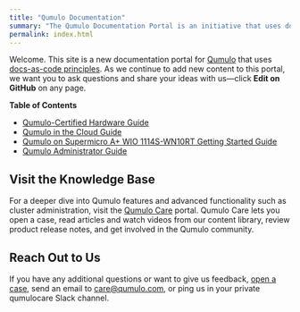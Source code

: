 ```yaml
---
title: "Qumulo Documentation"
summary: "The Qumulo Documentation Portal is an initiative that uses docs-as-code principles to provide information about Qumulo features, functionality, and administration."
permalink: index.html
---
```


Welcome. This site is a new documentation portal for [Qumulo](https://qumulo.com/) that uses [docs-as-code principles](https://www.writethedocs.org/guide/docs-as-code/). As we continue to add new content to this portal, we want you to ask questions and share your ideas with us&mdash;click **Edit on GitHub** on any page.

**Table of Contents**
* [Qumulo-Certified Hardware Guide](hardware/)
* [Qumulo in the Cloud Guide](cloud/)
* [Qumulo on Supermicro A+ WIO 1114S-WN10RT Getting Started Guide](supermicro.md)
* [Qumulo Administrator Guide](administrator-guide/)

## Visit the Knowledge Base
For a deeper dive into Qumulo features and advanced functionality such as cluster administration, visit the [Qumulo Care](https://care.qumulo.com/hc/en-us) portal. Qumulo Care lets you open a case, read articles and watch videos from our content library, review product release notes, and get involved in the Qumulo community.

## Reach Out to Us
If you have any additional questions or want to give us feedback, [open a case](https://care.qumulo.com/hc/en-us/requests/new), send an email to [care@qumulo.com](mailto:care@qumulo.com), or ping us in your private qumulocare Slack channel.
